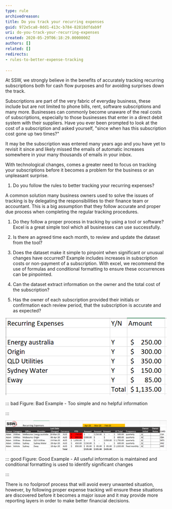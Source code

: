 ```yaml
---
type: rule
archivedreason: 
title: Do you track your recurring expenses
guid: 972e5ca8-0dd1-413c-b784-82818dfdab9f
uri: do-you-track-your-recurring-expenses
created: 2020-05-29T06:18:29.0000000Z
authors: []
related: []
redirects:
- rules-to-better-expense-tracking

---
```


At SSW, we strongly believe in the benefits of accurately tracking recurring subscriptions both for cash flow purposes and for avoiding surprises down the track. 



Subscriptions are part of the very fabric of everyday business, these include but are not limited to phone bills, rent, software subscriptions and many more. Businesses can commonly become unaware of the real costs of subscriptions, especially to those businesses that enter in a direct debit system with their suppliers. Have you ever been prompted to look at the cost of a subscription and asked yourself, "since when has this subscription cost gone up two times?" 




It may be the subscription was entered many years ago and you have yet to revisit it since and likely missed the emails of automatic increases somewhere in your many thousands of emails in your inbox.





With technological changes, comes a greater need to focus on tracking your subscriptions before it becomes a problem for the business or an unpleasant surprise.



1. Do you follow the rules to better tracking your recurring expenses?


A common solution many business owners used to solve the issues of tracking is by delegating the responsibilities to their finance team or accountant. This is a big assumption that they follow accurate and proper due process when completing the regular tracking procedures. 





1. Do they follow a proper process in tracking by using a tool or software? Excel is a great simple tool which all businesses can use successfully.


2. Is there an agreed time each month, to review and update the dataset from the tool? 


3. Does the dataset make it simple to pinpoint when significant or unusual changes have occurred? Example includes increases in subscription costs or non-payment of a subscription. With excel, we recommend the use of formulas and conditional formatting to ensure these occurrences can be pinpointed.


4. Can the dataset extract information on the owner and the total cost of the subscription?
5. Has the owner of each subscription provided their initials or confirmation each review period, that the subscription is accurate and as expected?





![](2020-05-29_17-40-48.png)


::: bad
Figure: Bad Example - Too simple and no helpful information

:::




![](2020-05-29_17-50-10.png)



::: good
Figure: Good Example - All useful information is maintained and conditional formatting is used to identify significant changes 

:::

There is no foolproof process that will avoid every unwanted situation, however, by following proper expense tracking will ensure these situations are discovered before it becomes a major issue and it may provide more reporting layers in order to make better financial decisions.




<!--endintro-->
